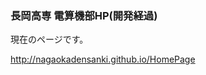 <h3>長岡高専 電算機部HP(開発経過)</h3>
<p>現在のページです。</p>
<a href="http://nagaokadensanki.github.io/HomePage/index.html/">http://nagaokadensanki.github.io/HomePage</a>
